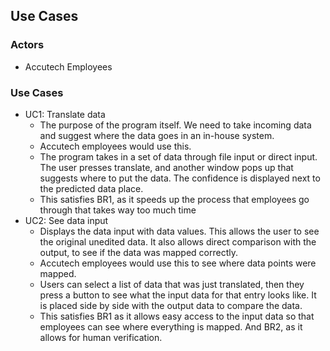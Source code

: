 ## Use Cases

### Actors
* Accutech Employees

### Use Cases
* UC1: Translate data
  * The purpose of the program itself. We need to take incoming data and suggest where the data goes in an in-house system.
  * Accutech employees would use this.
  * The program takes in a set of data through file input or direct input. The user presses translate, and another window pops up that suggests where to put the data. The confidence is displayed next to the predicted data place.
  * This satisfies BR1, as it speeds up the process that employees go through that takes way too much time
* UC2: See data input
  * Displays the data input with data values. This allows the user to see the original unedited data. It also allows direct comparison with the output, to see if the data was mapped correctly.
  * Accutech employees would use this to see where data points were mapped.
  * Users can select a list of data that was just translated, then they press a button to see what the input data for that entry looks like. It is placed side by side with the output data to compare the data.
  * This satisfies BR1 as it allows easy access to the input data so that employees can see where everything is mapped. And BR2, as it allows for human verification.
